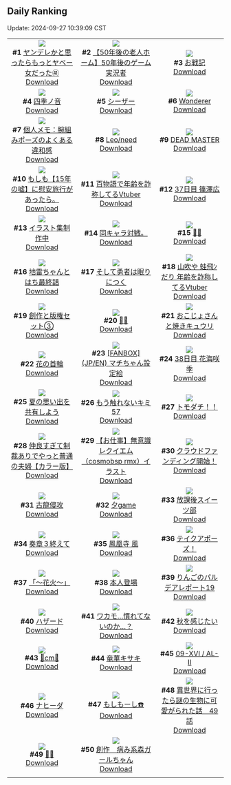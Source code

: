 ## Daily Ranking
Update: 2024-09-27 10:39:09 CST

|      |      |      |
| :----: | :----: | :----: |
| ![](https://i.pixiv.re/c/240x480/img-master/img/2024/09/25/10/19/17/122753717_p0_master1200.jpg)<br>**#1** [ヤンデレかと思ったらもっとヤベー女だった㊶](https://www.pixiv.net/artworks/122753717)<br>[Download](https://i.pixiv.re/img-original/img/2024/09/25/10/19/17/122753717_p0.png) | ![](https://i.pixiv.re/c/240x480/img-master/img/2024/09/24/12/00/06/122728134_p0_master1200.jpg)<br>**#2** [【50年後の老人ホーム】50年後のゲーム実況者](https://www.pixiv.net/artworks/122728134)<br>[Download](https://i.pixiv.re/img-original/img/2024/09/24/12/00/06/122728134_p0.jpg) | ![](https://i.pixiv.re/c/240x480/img-master/img/2024/09/24/18/12/33/122734137_p0_master1200.jpg)<br>**#3** [お戦記](https://www.pixiv.net/artworks/122734137)<br>[Download](https://i.pixiv.re/img-original/img/2024/09/24/18/12/33/122734137_p0.png) |
| ![](https://i.pixiv.re/c/240x480/img-master/img/2024/09/25/19/52/13/122763115_p0_master1200.jpg)<br>**#4** [四季ノ音](https://www.pixiv.net/artworks/122763115)<br>[Download](https://i.pixiv.re/img-original/img/2024/09/25/19/52/13/122763115_p0.jpg) | ![](https://i.pixiv.re/c/240x480/img-master/img/2024/09/24/00/28/45/122718519_p0_master1200.jpg)<br>**#5** [シーザー](https://www.pixiv.net/artworks/122718519)<br>[Download](https://i.pixiv.re/img-original/img/2024/09/24/00/28/45/122718519_p0.jpg) | ![](https://i.pixiv.re/c/240x480/img-master/img/2024/09/25/21/34/29/122766178_p0_master1200.jpg)<br>**#6** [Wonderer](https://www.pixiv.net/artworks/122766178)<br>[Download](https://i.pixiv.re/img-original/img/2024/09/25/21/34/29/122766178_p0.jpg) |
| ![](https://i.pixiv.re/c/240x480/img-master/img/2024/09/24/06/00/05/122723736_p0_master1200.jpg)<br>**#7** [個人メモ：腕組みポーズのよくある違和感](https://www.pixiv.net/artworks/122723736)<br>[Download](https://i.pixiv.re/img-original/img/2024/09/24/06/00/05/122723736_p0.jpg) | ![](https://i.pixiv.re/c/240x480/img-master/img/2024/09/25/18/08/28/122760711_p0_master1200.jpg)<br>**#8** [Leo/need](https://www.pixiv.net/artworks/122760711)<br>[Download](https://i.pixiv.re/img-original/img/2024/09/25/18/08/28/122760711_p0.jpg) | ![](https://i.pixiv.re/c/240x480/img-master/img/2024/09/24/19/26/06/122735867_p0_master1200.jpg)<br>**#9** [DEAD MASTER](https://www.pixiv.net/artworks/122735867)<br>[Download](https://i.pixiv.re/img-original/img/2024/09/24/19/26/06/122735867_p0.jpg) |
| ![](https://i.pixiv.re/c/240x480/img-master/img/2024/09/24/17/05/05/122732753_p0_master1200.jpg)<br>**#10** [もしも【15年の嘘】に慰安旅行があったら。](https://www.pixiv.net/artworks/122732753)<br>[Download](https://i.pixiv.re/img-original/img/2024/09/24/17/05/05/122732753_p0.jpg) | ![](https://i.pixiv.re/c/240x480/img-master/img/2024/09/24/21/07/53/122738732_p0_master1200.jpg)<br>**#11** [百物語で年齢を詐称してるVtuber](https://www.pixiv.net/artworks/122738732)<br>[Download](https://i.pixiv.re/img-original/img/2024/09/24/21/07/53/122738732_p0.png) | ![](https://i.pixiv.re/c/240x480/img-master/img/2024/09/24/11/31/58/122717301_p0_master1200.jpg)<br>**#12** [37日目 篠澤広](https://www.pixiv.net/artworks/122717301)<br>[Download](https://i.pixiv.re/img-original/img/2024/09/24/11/31/58/122717301_p0.png) |
| ![](https://i.pixiv.re/c/240x480/img-master/img/2024/09/24/21/27/25/122739304_p0_master1200.jpg)<br>**#13** [イラスト集制作中](https://www.pixiv.net/artworks/122739304)<br>[Download](https://i.pixiv.re/img-original/img/2024/09/24/21/27/25/122739304_p0.png) | ![](https://i.pixiv.re/c/240x480/img-master/img/2024/09/24/20/28/25/122737517_p0_master1200.jpg)<br>**#14** [同キャラ対戦。](https://www.pixiv.net/artworks/122737517)<br>[Download](https://i.pixiv.re/img-original/img/2024/09/24/20/28/25/122737517_p0.jpg) | ![](https://i.pixiv.re/c/240x480/img-master/img/2024/09/24/15/51/57/122731502_p0_master1200.jpg)<br>**#15** [🍑🦢](https://www.pixiv.net/artworks/122731502)<br>[Download](https://i.pixiv.re/img-original/img/2024/09/24/15/51/57/122731502_p0.png) |
| ![](https://i.pixiv.re/c/240x480/img-master/img/2024/09/24/12/23/41/122728606_p0_master1200.jpg)<br>**#16** [地雷ちゃんとはち最終話](https://www.pixiv.net/artworks/122728606)<br>[Download](https://i.pixiv.re/img-original/img/2024/09/24/12/23/41/122728606_p0.png) | ![](https://i.pixiv.re/c/240x480/img-master/img/2024/09/24/00/33/11/122718685_p0_master1200.jpg)<br>**#17** [そして勇者は眠りにつく](https://www.pixiv.net/artworks/122718685)<br>[Download](https://i.pixiv.re/img-original/img/2024/09/24/00/33/11/122718685_p0.png) | ![](https://i.pixiv.re/c/240x480/img-master/img/2024/09/25/21/19/27/122765718_p0_master1200.jpg)<br>**#18** [山吹や 蛙飛ﾝだり 年齢を詐称してるVtuber](https://www.pixiv.net/artworks/122765718)<br>[Download](https://i.pixiv.re/img-original/img/2024/09/25/21/19/27/122765718_p0.png) |
| ![](https://i.pixiv.re/c/240x480/img-master/img/2024/09/25/21/56/21/122766845_p0_master1200.jpg)<br>**#19** [創作と版権セット③](https://www.pixiv.net/artworks/122766845)<br>[Download](https://i.pixiv.re/img-original/img/2024/09/25/21/56/21/122766845_p0.png) | ![](https://i.pixiv.re/c/240x480/img-master/img/2024/09/24/00/26/03/122718433_p0_master1200.jpg)<br>**#20** [🍄🍂](https://www.pixiv.net/artworks/122718433)<br>[Download](https://i.pixiv.re/img-original/img/2024/09/24/00/26/03/122718433_p0.png) | ![](https://i.pixiv.re/c/240x480/img-master/img/2024/09/25/00/25/54/122745509_p0_master1200.jpg)<br>**#21** [おこじょさんと焼きキュウリ](https://www.pixiv.net/artworks/122745509)<br>[Download](https://i.pixiv.re/img-original/img/2024/09/25/00/25/54/122745509_p0.jpg) |
| ![](https://i.pixiv.re/c/240x480/img-master/img/2024/09/24/19/19/44/122735725_p0_master1200.jpg)<br>**#22** [花の首輪](https://www.pixiv.net/artworks/122735725)<br>[Download](https://i.pixiv.re/img-original/img/2024/09/24/19/19/44/122735725_p0.png) | ![](https://i.pixiv.re/c/240x480/img-master/img/2024/09/24/09/51/14/122726391_p0_master1200.jpg)<br>**#23** [[FANBOX] (JP/EN) マチちゃん設定絵](https://www.pixiv.net/artworks/122726391)<br>[Download](https://i.pixiv.re/img-original/img/2024/09/24/09/51/14/122726391_p0.png) | ![](https://i.pixiv.re/c/240x480/img-master/img/2024/09/25/00/00/14/122744419_p0_master1200.jpg)<br>**#24** [38日目 花海咲季](https://www.pixiv.net/artworks/122744419)<br>[Download](https://i.pixiv.re/img-original/img/2024/09/25/00/00/14/122744419_p0.png) |
| ![](https://i.pixiv.re/c/240x480/img-master/img/2024/09/24/19/07/02/122735241_p0_master1200.jpg)<br>**#25** [夏の思い出を共有しよう](https://www.pixiv.net/artworks/122735241)<br>[Download](https://i.pixiv.re/img-original/img/2024/09/24/19/07/02/122735241_p0.jpg) | ![](https://i.pixiv.re/c/240x480/img-master/img/2024/09/25/18/15/48/122760863_p0_master1200.jpg)<br>**#26** [もう触れないキミ57](https://www.pixiv.net/artworks/122760863)<br>[Download](https://i.pixiv.re/img-original/img/2024/09/25/18/15/48/122760863_p0.jpg) | ![](https://i.pixiv.re/c/240x480/img-master/img/2024/09/25/12/17/17/122755350_p0_master1200.jpg)<br>**#27** [トモダチ！！](https://www.pixiv.net/artworks/122755350)<br>[Download](https://i.pixiv.re/img-original/img/2024/09/25/12/17/17/122755350_p0.png) |
| ![](https://i.pixiv.re/c/240x480/img-master/img/2024/09/24/00/01/27/122717446_p0_master1200.jpg)<br>**#28** [仲良すぎて制裁ありでやっと普通の夫婦【カラー版】](https://www.pixiv.net/artworks/122717446)<br>[Download](https://i.pixiv.re/img-original/img/2024/09/24/00/01/27/122717446_p0.jpg) | ![](https://i.pixiv.re/c/240x480/img-master/img/2024/09/24/16/27/20/122732062_p0_master1200.jpg)<br>**#29** [【お仕事】無意識レクイエム（cosmobsp rmx）​イラスト](https://www.pixiv.net/artworks/122732062)<br>[Download](https://i.pixiv.re/img-original/img/2024/09/24/16/27/20/122732062_p0.jpg) | ![](https://i.pixiv.re/c/240x480/img-master/img/2024/09/24/12/55/53/122729119_p0_master1200.jpg)<br>**#30** [クラウドファンディング開始！](https://www.pixiv.net/artworks/122729119)<br>[Download](https://i.pixiv.re/img-original/img/2024/09/24/12/55/53/122729119_p0.png) |
| ![](https://i.pixiv.re/c/240x480/img-master/img/2024/09/24/00/00/25/122717261_p0_master1200.jpg)<br>**#31** [古龍侵攻](https://www.pixiv.net/artworks/122717261)<br>[Download](https://i.pixiv.re/img-original/img/2024/09/24/00/00/25/122717261_p0.jpg) | ![](https://i.pixiv.re/c/240x480/img-master/img/2024/09/24/12/20/43/122728541_p0_master1200.jpg)<br>**#32** [夕game](https://www.pixiv.net/artworks/122728541)<br>[Download](https://i.pixiv.re/img-original/img/2024/09/24/12/20/43/122728541_p0.jpg) | ![](https://i.pixiv.re/c/240x480/img-master/img/2024/09/24/15/53/07/122731518_p0_master1200.jpg)<br>**#33** [放課後スイーツ部](https://www.pixiv.net/artworks/122731518)<br>[Download](https://i.pixiv.re/img-original/img/2024/09/24/15/53/07/122731518_p0.jpg) |
| ![](https://i.pixiv.re/c/240x480/img-master/img/2024/09/24/12/09/13/122728363_p0_master1200.jpg)<br>**#34** [奏章３終えて](https://www.pixiv.net/artworks/122728363)<br>[Download](https://i.pixiv.re/img-original/img/2024/09/24/12/09/13/122728363_p0.jpg) | ![](https://i.pixiv.re/c/240x480/img-master/img/2024/09/24/16/36/02/122732234_p0_master1200.jpg)<br>**#35** [鳳凰寺 風](https://www.pixiv.net/artworks/122732234)<br>[Download](https://i.pixiv.re/img-original/img/2024/09/24/16/36/02/122732234_p0.png) | ![](https://i.pixiv.re/c/240x480/img-master/img/2024/09/25/21/12/01/122765515_p0_master1200.jpg)<br>**#36** [テイクアポーズ！](https://www.pixiv.net/artworks/122765515)<br>[Download](https://i.pixiv.re/img-original/img/2024/09/25/21/12/01/122765515_p0.png) |
| ![](https://i.pixiv.re/c/240x480/img-master/img/2024/09/24/19/21/50/122735769_p0_master1200.jpg)<br>**#37** [「～花火～」](https://www.pixiv.net/artworks/122735769)<br>[Download](https://i.pixiv.re/img-original/img/2024/09/24/19/21/50/122735769_p0.jpg) | ![](https://i.pixiv.re/c/240x480/img-master/img/2024/09/25/09/05/57/122752862_p0_master1200.jpg)<br>**#38** [本人登場](https://www.pixiv.net/artworks/122752862)<br>[Download](https://i.pixiv.re/img-original/img/2024/09/25/09/05/57/122752862_p0.jpg) | ![](https://i.pixiv.re/c/240x480/img-master/img/2024/09/24/13/38/01/122729669_p0_master1200.jpg)<br>**#39** [りんごのパルデアレポート19](https://www.pixiv.net/artworks/122729669)<br>[Download](https://i.pixiv.re/img-original/img/2024/09/24/13/38/01/122729669_p0.jpg) |
| ![](https://i.pixiv.re/c/240x480/img-master/img/2024/09/24/21/09/03/122738766_p0_master1200.jpg)<br>**#40** [ハザード](https://www.pixiv.net/artworks/122738766)<br>[Download](https://i.pixiv.re/img-original/img/2024/09/24/21/09/03/122738766_p0.png) | ![](https://i.pixiv.re/c/240x480/img-master/img/2024/09/24/19/00/13/122735231_p0_master1200.jpg)<br>**#41** [ワカモ…慣れてないのか…？](https://www.pixiv.net/artworks/122735231)<br>[Download](https://i.pixiv.re/img-original/img/2024/09/24/19/00/13/122735231_p0.png) | ![](https://i.pixiv.re/c/240x480/img-master/img/2024/09/24/19/04/09/122735373_p0_master1200.jpg)<br>**#42** [秋を感じたい](https://www.pixiv.net/artworks/122735373)<br>[Download](https://i.pixiv.re/img-original/img/2024/09/24/19/04/09/122735373_p0.png) |
| ![](https://i.pixiv.re/c/240x480/img-master/img/2024/09/24/20/32/44/122737655_p0_master1200.jpg)<br>**#43** [💝cm💝](https://www.pixiv.net/artworks/122737655)<br>[Download](https://i.pixiv.re/img-original/img/2024/09/24/20/32/44/122737655_p0.png) | ![](https://i.pixiv.re/c/240x480/img-master/img/2024/09/24/21/29/18/122739362_p0_master1200.jpg)<br>**#44** [竜華キサキ](https://www.pixiv.net/artworks/122739362)<br>[Download](https://i.pixiv.re/img-original/img/2024/09/24/21/29/18/122739362_p0.jpg) | ![](https://i.pixiv.re/c/240x480/img-master/img/2024/09/25/01/18/37/122746487_p0_master1200.jpg)<br>**#45** [09-ⅩⅥ / AL-Ⅱ](https://www.pixiv.net/artworks/122746487)<br>[Download](https://i.pixiv.re/img-original/img/2024/09/25/01/18/37/122746487_p0.png) |
| ![](https://i.pixiv.re/c/240x480/img-master/img/2024/09/25/00/21/49/122745393_p0_master1200.jpg)<br>**#46** [ナヒーダ](https://www.pixiv.net/artworks/122745393)<br>[Download](https://i.pixiv.re/img-original/img/2024/09/25/00/21/49/122745393_p0.png) | ![](https://i.pixiv.re/c/240x480/img-master/img/2024/09/25/00/00/16/122744434_p0_master1200.jpg)<br>**#47** [もしもーし☎️](https://www.pixiv.net/artworks/122744434)<br>[Download](https://i.pixiv.re/img-original/img/2024/09/25/00/00/16/122744434_p0.png) | ![](https://i.pixiv.re/c/240x480/img-master/img/2024/09/25/00/01/57/122744664_p0_master1200.jpg)<br>**#48** [異世界に行ったら謎の生物に可愛がられた話　49話](https://www.pixiv.net/artworks/122744664)<br>[Download](https://i.pixiv.re/img-original/img/2024/09/25/00/01/57/122744664_p0.jpg) |
| ![](https://i.pixiv.re/c/240x480/img-master/img/2024/09/24/05/10/28/122723237_p0_master1200.jpg)<br>**#49** [🐧🎉](https://www.pixiv.net/artworks/122723237)<br>[Download](https://i.pixiv.re/img-original/img/2024/09/24/05/10/28/122723237_p0.jpg) | ![](https://i.pixiv.re/c/240x480/img-master/img/2024/09/24/00/51/39/122719228_p0_master1200.jpg)<br>**#50** [創作　病み系森ガールちゃん](https://www.pixiv.net/artworks/122719228)<br>[Download](https://i.pixiv.re/img-original/img/2024/09/24/00/51/39/122719228_p0.jpg) |
|      |
